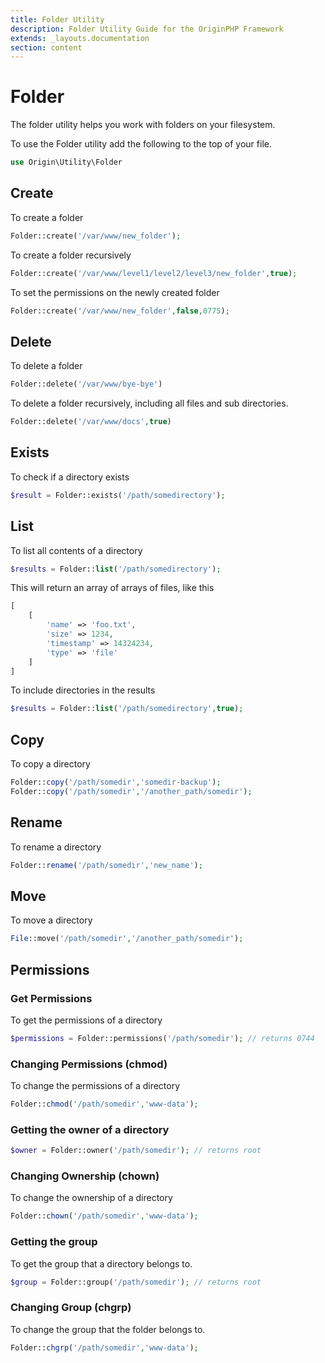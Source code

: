 ```yaml
---
title: Folder Utility
description: Folder Utility Guide for the OriginPHP Framework
extends: _layouts.documentation
section: content
---
```

# Folder

The folder utility helps you work with folders on your filesystem.

To use the Folder utility add the following to the top of your file.

```php
use Origin\Utility\Folder
```

## Create

To create a folder

```php
Folder::create('/var/www/new_folder');
```

To create a folder recursively

```php
Folder::create('/var/www/level1/level2/level3/new_folder',true);
```

To set the permissions on the newly created folder

```php
Folder::create('/var/www/new_folder',false,0775);
```

## Delete

To delete a folder

```php
Folder::delete('/var/www/bye-bye')
```

To delete a folder recursively, including all files and sub directories.

```php
Folder::delete('/var/www/docs',true)
```

## Exists

To check if a directory exists

```php
$result = Folder::exists('/path/somedirectory');
```

## List

To list all contents of a directory

```php
$results = Folder::list('/path/somedirectory');
```

This will return an array of arrays of files, like this

```php
[
    [
        'name' => 'foo.txt',
        'size' => 1234,
        'timestamp' => 14324234,
        'type' => 'file'
    ]
]

```

To include directories in the results

```php
$results = Folder::list('/path/somedirectory',true);
```

## Copy

To copy a directory

```php
Folder::copy('/path/somedir','somedir-backup');
Folder::copy('/path/somedir','/another_path/somedir');
```

## Rename

To rename a directory

```php
Folder::rename('/path/somedir','new_name');
```

## Move

To move a directory

```php
File::move('/path/somedir','/another_path/somedir');
```

## Permissions

### Get Permissions

To get the permissions of a directory

```php
$permissions = Folder::permissions('/path/somedir'); // returns 0744
```

### Changing Permissions (chmod)

To change the permissions of a directory

```php
Folder::chmod('/path/somedir','www-data');
```

### Getting the owner of a directory

```php
$owner = Folder::owner('/path/somedir'); // returns root
```

### Changing Ownership (chown)

To change the ownership of a directory

```php
Folder::chown('/path/somedir','www-data');
```

### Getting the group

To get the group that a directory belongs to.

```php
$group = Folder::group('/path/somedir'); // returns root
```

### Changing Group (chgrp)

To change the group that the folder belongs to.

```php
Folder::chgrp('/path/somedir','www-data');
```
